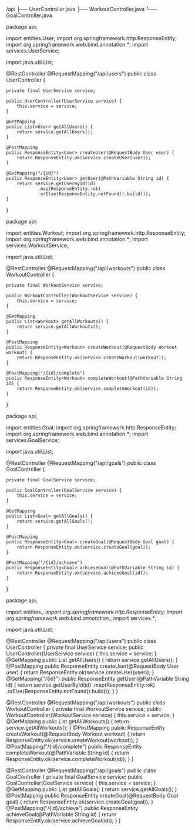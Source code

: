 /api
  ├── UserController.java
  ├── WorkoutController.java
  └── GoalController.java


package api;

import entities.User;
import org.springframework.http.ResponseEntity;
import org.springframework.web.bind.annotation.*;
import services.UserService;

import java.util.List;

@RestController
@RequestMapping("/api/users")
public class UserController {

    private final UserService service;

    public UserController(UserService service) {
        this.service = service;
    }

    @GetMapping
    public List<User> getAllUsers() {
        return service.getAllUsers();
    }

    @PostMapping
    public ResponseEntity<User> createUser(@RequestBody User user) {
        return ResponseEntity.ok(service.createUser(user));
    }

    @GetMapping("/{id}")
    public ResponseEntity<User> getUser(@PathVariable String id) {
        return service.getUserById(id)
                .map(ResponseEntity::ok)
                .orElse(ResponseEntity.notFound().build());
    }
}


package api;

import entities.Workout;
import org.springframework.http.ResponseEntity;
import org.springframework.web.bind.annotation.*;
import services.WorkoutService;

import java.util.List;

@RestController
@RequestMapping("/api/workouts")
public class WorkoutController {

    private final WorkoutService service;

    public WorkoutController(WorkoutService service) {
        this.service = service;
    }

    @GetMapping
    public List<Workout> getAllWorkouts() {
        return service.getAllWorkouts();
    }

    @PostMapping
    public ResponseEntity<Workout> createWorkout(@RequestBody Workout workout) {
        return ResponseEntity.ok(service.createWorkout(workout));
    }

    @PostMapping("/{id}/complete")
    public ResponseEntity<Workout> completeWorkout(@PathVariable String id) {
        return ResponseEntity.ok(service.completeWorkout(id));
    }
}


package api;

import entities.Goal;
import org.springframework.http.ResponseEntity;
import org.springframework.web.bind.annotation.*;
import services.GoalService;

import java.util.List;

@RestController
@RequestMapping("/api/goals")
public class GoalController {

    private final GoalService service;

    public GoalController(GoalService service) {
        this.service = service;
    }

    @GetMapping
    public List<Goal> getAllGoals() {
        return service.getAllGoals();
    }

    @PostMapping
    public ResponseEntity<Goal> createGoal(@RequestBody Goal goal) {
        return ResponseEntity.ok(service.createGoal(goal));
    }

    @PostMapping("/{id}/achieve")
    public ResponseEntity<Goal> achieveGoal(@PathVariable String id) {
        return ResponseEntity.ok(service.achieveGoal(id));
    }
}


package api;

import entities.*;
import org.springframework.http.ResponseEntity;
import org.springframework.web.bind.annotation.*;
import services.*;

import java.util.List;

@RestController
@RequestMapping("/api/users")
public class UserController {
    private final UserService service;
    public UserController(UserService service) {
        this.service = service;
    }
    @GetMapping
    public List<User> getAllUsers() {
        return service.getAllUsers();
    }
    @PostMapping
    public ResponseEntity<User> createUser(@RequestBody User user) {
        return ResponseEntity.ok(service.createUser(user));
    }
    @GetMapping("/{id}")
    public ResponseEntity<User> getUser(@PathVariable String id) {
        return service.getUserById(id)
                .map(ResponseEntity::ok)
                .orElse(ResponseEntity.notFound().build());
    }
}

@RestController
@RequestMapping("/api/workouts")
public class WorkoutController {
    private final WorkoutService service;
    public WorkoutController(WorkoutService service) {
        this.service = service;
    }
    @GetMapping
    public List<Workout> getAllWorkouts() {
        return service.getAllWorkouts();
    }
    @PostMapping
    public ResponseEntity<Workout> createWorkout(@RequestBody Workout workout) {
        return ResponseEntity.ok(service.createWorkout(workout));
    }
    @PostMapping("/{id}/complete")
    public ResponseEntity<Workout> completeWorkout(@PathVariable String id) {
        return ResponseEntity.ok(service.completeWorkout(id));
    }
}

@RestController
@RequestMapping("/api/goals")
public class GoalController {
    private final GoalService service;
    public GoalController(GoalService service) {
        this.service = service;
    }
    @GetMapping
    public List<Goal> getAllGoals() {
        return service.getAllGoals();
    }
    @PostMapping
    public ResponseEntity<Goal> createGoal(@RequestBody Goal goal) {
        return ResponseEntity.ok(service.createGoal(goal));
    }
    @PostMapping("/{id}/achieve")
    public ResponseEntity<Goal> achieveGoal(@PathVariable String id) {
        return ResponseEntity.ok(service.achieveGoal(id));
    }
}

